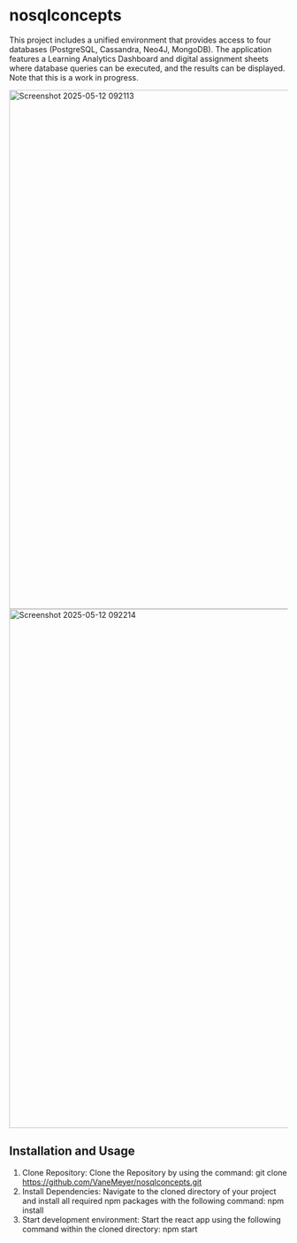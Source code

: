 # nosqlconcepts

This project includes a unified environment that provides access to four databases (PostgreSQL, Cassandra, Neo4J, MongoDB). The application features a Learning Analytics Dashboard and digital assignment sheets where database queries can be executed, and the results can be displayed. Note that this is a work in progress.

 
<img width="938" alt="Screenshot 2025-05-12 092113" src="https://github.com/user-attachments/assets/f0329bab-9160-4719-a3b7-34550e5ecfc3" />
<img width="938" alt="Screenshot 2025-05-12 092214" src="https://github.com/user-attachments/assets/9dfe6f33-36b0-430d-be88-5a73f0297b31" />

## Installation and Usage
1. Clone Repository: Clone the Repository by using the command: git clone https://github.com/VaneMeyer/nosqlconcepts.git
2. Install Dependencies: Navigate to the cloned directory of your project and install all required npm packages with the following command: npm install
3. Start development environment: Start the react app using the following command within the cloned directory: npm start


